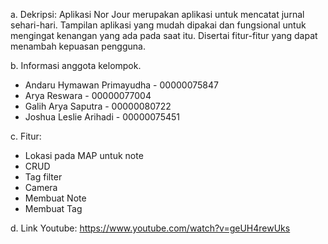 a. Dekripsi:
Aplikasi Nor Jour merupakan aplikasi untuk mencatat jurnal sehari-hari. Tampilan aplikasi yang mudah dipakai dan fungsional untuk mengingat kenangan yang ada pada saat itu. Disertai fitur-fitur yang dapat menambah kepuasan pengguna.

b. Informasi anggota kelompok.
- Andaru Hymawan Primayudha - 00000075847
- Arya Reswara -  00000077004
- Galih Arya Saputra - 00000080722
- Joshua Leslie Arihadi - 00000075451

c. Fitur:
- Lokasi pada MAP untuk note
- CRUD
- Tag filter
- Camera
- Membuat Note
- Membuat Tag

d. Link Youtube:
https://www.youtube.com/watch?v=geUH4rewUks
